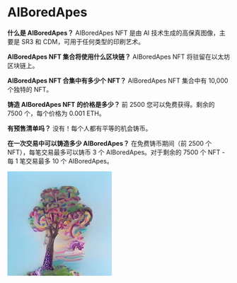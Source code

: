 # AIBoredApes

**什么是 AIBoredApes？**
AIBoredApes NFT 是由 AI 技术生成的高保真图像，主要是 SR3 和 CDM，可用于任何类型的印刷艺术。

**AIBoredApes NFT 集合将使用什么区块链？**
AIBoredApes NFT 将驻留在以太坊区块链上。

**AIBoredApes NFT 合集中有多少个 NFT？**
AIBoredApes NFT 集合中有 10,000 个独特的 NFT。

**铸造 AIBoredApes NFT 的价格是多少？**
前 2500 您可以免费获得。剩余的 7500 个，每个价格为 0.001 ETH。

**有预售清单吗？**
没有！每个人都有平等的机会铸币。

**在一次交易中可以铸造多少 AIBoredApes？**
在免费铸币期间（前 2500 个 NFT），每笔交易最多可以铸币 3 个 AIBoredApes。对于剩余的 7500 个 NFT - 每 1 笔交易最多 10 个 AIBoredApes。

![unnamed](unnamed.jpg)
